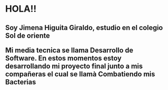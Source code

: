 <h1> HOLA!!
<h2> Soy Jimena Higuita Giraldo, estudio en el colegio Sol de oriente 
<p>Mi media tecnica se llama Desarrollo de Software.
En estos momentos estoy desarrollando mi proyecto final junto a mis compañeras el cual se llamà Combatiendo mis Bacterias
